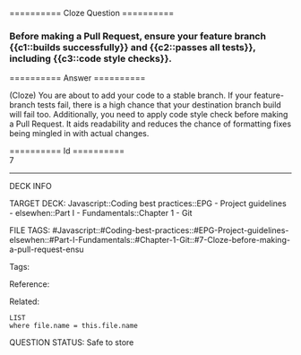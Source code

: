 ========== Cloze Question ==========

###  Before making a Pull Request, ensure your feature branch {{c1::builds successfully}} and {{c2::passes all tests}}, including {{c3::code style checks}}.  

========== Answer ==========  

(Cloze) You are about to add your code to a stable branch. If your feature-branch tests fail, there is a high chance that your destination branch build will fail too. Additionally, you need to apply code style check before making a Pull Request. It aids readability and reduces the chance of formatting fixes being mingled in with actual changes.

========== Id ==========  
7

---

DECK INFO

TARGET DECK: Javascript::Coding best practices::EPG - Project guidelines - elsewhen::Part I - Fundamentals::Chapter 1 - Git

FILE TAGS: #Javascript::#Coding-best-practices::#EPG-Project-guidelines-elsewhen::#Part-I-Fundamentals::#Chapter-1-Git::#7-Cloze-before-making-a-pull-request-ensu

Tags:

Reference:

Related:

```dataview
LIST
where file.name = this.file.name
````
QUESTION STATUS: Safe to store

